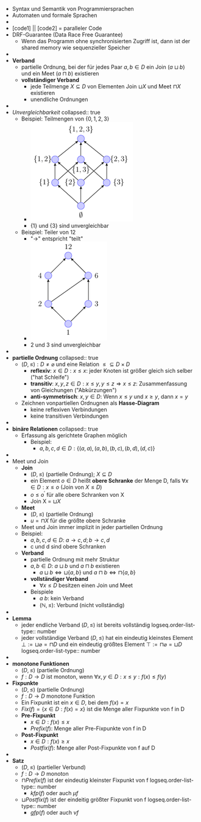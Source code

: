 - Syntax und Semantik von Programmiersprachen
- Automaten und formale Sprachen
-
- [code1] || [code2] = paralleler Code
- DRF-Guarantee (Data Race Free Guarantee)
	- Wenn das Programm ohne synchronisierten Zugriff ist, dann ist der shared memory wie sequenzieller Speicher
-
- **Verband**
	- partielle Ordnung, bei der für jedes Paar $a,b\in D$ ein Join ($a\sqcup b$) und ein Meet ($a\sqcap b$) existieren
	- **vollständiger Verband**
		- jede Teilmenge $X\subseteq D$ von Elementen Join $\sqcup X$ und Meet $\sqcap X$ existieren
		- unendliche Ordnungen
-
- *Unvergleichbarkeit*
  collapsed:: true
	- Beispiel: Teilmengen von $\lbrace0,1,2,3\rbrace$
		- ![image.png](../assets/image_1729590536561_0.png)
		- $\lbrace1\rbrace$ und $\lbrace3\rbrace$ sind unvergleichbar
	- Beispiel: Teiler von 12
		- "->" entspricht "teilt"
		- ![image.png](../assets/image_1729590486443_0.png)
		- 2 und 3 sind unvergleichbar
-
- **partielle Ordnung**
  collapsed:: true
	- $(D,\leq):D\neq\varnothing$ und eine Relation $\leq\subseteq D\times D$
		- **reflexiv**: $x\in D:x\leq x$: jeder Knoten ist größer gleich sich selber ("hat Schleife")
		- **transitiv**: $x,y,z\in D:x\leq y,y\leq z\Rightarrow x\leq z$: Zusammenfassung von Gleichungen ("Abkürzungen")
		- **anti-symmetrisch**: $x,y\in D$: Wenn $x\leq y$ und $x\geq y$, dann $x=y$
	- Zeichnen vonpartiellen Ordnugnen als **Hasse-Diagram**
		- keine reflexiven Verbindungen
		- keine transitiven Verbindungen
-
- **binäre Relationen**
  collapsed:: true
	- Erfassung als gerichtete Graphen möglich
		- Beispiel:
			- $a,b,c,d\in D:\lbrace(a,a),(a,b),(b,c),(b,d),(d,c)\rbrace$
-
- Meet und Join
	- **Join**
		- $(D,\leq)$ (partielle Ordnung); $X\subseteq D$
		- ein Element $o\in D$ heißt **obere Schranke** der Menge D, falls $\forall x\in D:x\leq o$ (Join von $X\leq D$)
		- $o\leq o^{\prime}$ für alle obere Schranken von X
		- Join X = $\sqcup X$
	- **Meet**
		- $(D,\leq)$ (partielle Ordnung)
		- $u=\sqcap X$ für die größte obere Schranke
	- Meet und Join immer implizit in jeder partiellen Ordnung
	- Beispiel:
		- $a,b,c,d\in D$: $a\rightarrow c,d;b\rightarrow c,d$
		- c und d sind obere Schranken
	- **Verband**
		- partielle Ordnung mit mehr Struktur
		- $a,b\in D$: $a\sqcup b$ und $a\sqcap b$ existieren
			- $a\sqcup b\Leftrightarrow\sqcup\lbrace a,b\rbrace$ und $a\sqcap b\Leftrightarrow\sqcap\lbrace a,b\rbrace$
		- **vollständiger Verband**
			- $\forall x\leq D$ besitzen einen Join und Meet
		- Beispiele
			- $a\ b$: kein Verband
			- $(\mathbb{N},\leq)$: Verbund (nicht vollständig)
-
- **Lemma**
	- jeder endliche Verband $(D,\leq)$ ist bereits vollständig
	  logseq.order-list-type:: number
	- jeder vollständige Verband $(D,\leq)$ hat ein eindeutig kleinstes Element $\bot:=\sqcup\varnothing=\sqcap D$ und ein eindeutig größtes Element $\top:=\sqcap\varnothing=\sqcup D$
	  logseq.order-list-type:: number
-
- **monotone Funktionen**
	- $(D,\leq)$ (partielle Ordnung)
	- $f:D\rightarrow D$ ist monoton, wenn $\forall x,y\in D:x\leq y:f(x)\leq f(y)$
- **Fixpunkte**
	- $(D,\leq)$ (partielle Ordnung)
	- $f:D\rightarrow D$ monotone Funktion
	- Ein Fixpunkt ist ein $x\in D$, bei dem $f(x)=x$
	- $Fix(f)=\lbrace x\in D:f(x)=x\rbrace$ ist die Menge aller Fixpunkte von f in D
	- **Pre-Fixpunkt**
		- $x\in D:f(x)\leq x$
		- $Prefix(f)$: Menge aller Pre-Fixpunkte von f in D
	- **Post-Fixpunkt**
		- $x\in D:f(x)\geq x$
		- $Postfix(f)$: Menge aller Post-Fixpunkte von f auf D
-
- **Satz**
	- $(D,\leq)$ (partieller Verbund)
	- $f:D\rightarrow D$ monoton
	- $\sqcap Prefix(f)$ ist der eindeutig kleinster Fixpunkt von f
	  logseq.order-list-type:: number
		- $kfp(f)$ oder auch $\mu f$
	- $\sqcup Postfix(f)$ ist der eindeitig größter Fixpunkt von f
	  logseq.order-list-type:: number
		- $gfp(f)$ oder auch $\nu f$